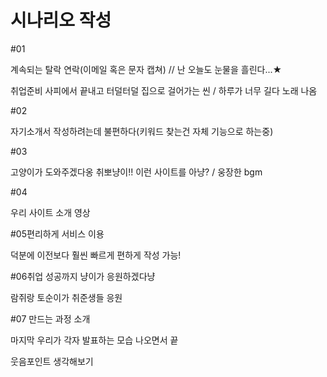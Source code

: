 # 시나리오 작성

#01

계속되는 탈락 연락(이메일 혹은 문자 캡쳐)  // 난 오늘도 눈물을 흘린다...★

취업준비 사피에서 끝내고 터덜터덜 집으로 걸어가는 씬 / 하루가 너무 길다 노래 나옴

#02

자기소개서 작성하려는데 불편하다(키워드 찾는건 자체 기능으로 하는중)

#03

고양이가 도와주겠다옹  취뽀냥이!! 이런 사이트를 아냥? / 웅장한 bgm

#04

우리 사이트 소개 영상

#05편리하게 서비스 이용

덕분에 이전보다 훨씬 빠르게 편하게 작성 가능!

#06취업 성공까지 냥이가 응원하겠다냥

람쥐랑 토순이가 취준생들 응원

#07 만드는 과정 소개

마지막 우리가 각자 발표하는 모습 나오면서 끝

웃음포인트 생각해보기